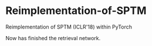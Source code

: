 # Reimplementation-of-SPTM
Reimplementation of SPTM (ICLR'18) within PyTorch

Now has finished the retrieval network.
